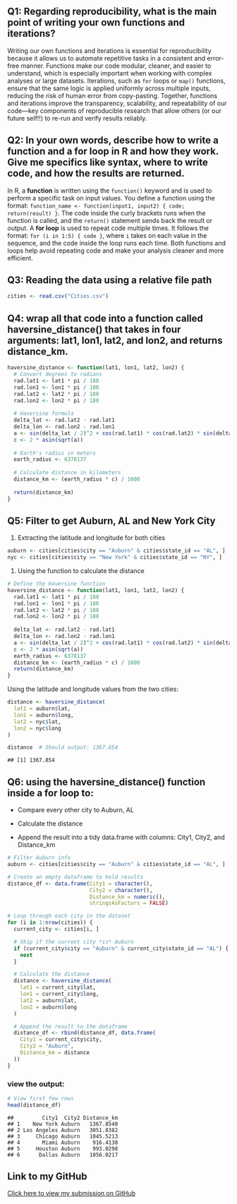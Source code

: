 ## Q1: Regarding reproducibility, what is the main point of writing your own functions and iterations?

Writing our own functions and iterations is essential for
reproducibility because it allows us to automate repetitive tasks in a
consistent and error-free manner. Functions make our code modular,
cleaner, and easier to understand, which is especially important when
working with complex analyses or large datasets. Iterations, such as
`for` loops or `map()` functions, ensure that the same logic is applied
uniformly across multiple inputs, reducing the risk of human error from
copy-pasting. Together, functions and iterations improve the
transparency, scalability, and repeatability of our code—key components
of reproducible research that allow others (or our future self!!) to
re-run and verify results reliably.

## Q2: In your own words, describe how to write a function and a for loop in R and how they work. Give me specifics like syntax, where to write code, and how the results are returned.

In R, a **function** is written using the `function()` keyword and is
used to perform a specific task on input values. You define a function
using the format:
`function_name <- function(input1, input2) { code; return(result) }`.
The code inside the curly brackets runs when the function is called, and
the `return()` statement sends back the result or output. A **for loop**
is used to repeat code multiple times. It follows the format:
`for (i in 1:5) { code }`, where `i` takes on each value in the
sequence, and the code inside the loop runs each time. Both functions
and loops help avoid repeating code and make your analysis cleaner and
more efficient.

## Q3: Reading the data using a relative file path

``` r
cities <- read.csv("Cities.csv")
```

## Q4: wrap all that code into a function called haversine_distance() that takes in four arguments: lat1, lon1, lat2, and lon2, and returns distance_km.

``` r
haversine_distance <- function(lat1, lon1, lat2, lon2) {
  # Convert degrees to radians
  rad.lat1 <- lat1 * pi / 180
  rad.lon1 <- lon1 * pi / 180
  rad.lat2 <- lat2 * pi / 180
  rad.lon2 <- lon2 * pi / 180
  
  # Haversine formula
  delta_lat <- rad.lat2 - rad.lat1
  delta_lon <- rad.lon2 - rad.lon1
  a <- sin(delta_lat / 2)^2 + cos(rad.lat1) * cos(rad.lat2) * sin(delta_lon / 2)^2
  c <- 2 * asin(sqrt(a))
  
  # Earth's radius in meters
  earth_radius <- 6378137
  
  # Calculate distance in kilometers
  distance_km <- (earth_radius * c) / 1000
  
  return(distance_km)
}
```

## Q5: Filter to get Auburn, AL and New York City

1.  Extracting the latitude and longitude for both cities

``` r
auburn <- cities[cities$city == "Auburn" & cities$state_id == "AL", ]
nyc <- cities[cities$city == "New York" & cities$state_id == "NY", ]
```

1.  Using the function to calculate the distance

``` r
# Define the Haversine function
haversine_distance <- function(lat1, lon1, lat2, lon2) {
  rad.lat1 <- lat1 * pi / 180
  rad.lon1 <- lon1 * pi / 180
  rad.lat2 <- lat2 * pi / 180
  rad.lon2 <- lon2 * pi / 180
  
  delta_lat <- rad.lat2 - rad.lat1
  delta_lon <- rad.lon2 - rad.lon1
  a <- sin(delta_lat / 2)^2 + cos(rad.lat1) * cos(rad.lat2) * sin(delta_lon / 2)^2
  c <- 2 * asin(sqrt(a)) 
  earth_radius <- 6378137
  distance_km <- (earth_radius * c) / 1000
  return(distance_km)
}
```

Using the latitude and longitude values from the two cities:

``` r
distance <- haversine_distance(
  lat1 = auburn$lat,
  lon1 = auburn$long,
  lat2 = nyc$lat,
  lon2 = nyc$long
)

distance  # Should output: 1367.854
```

    ## [1] 1367.854

## Q6: using the haversine_distance() function inside a for loop to:

-   Compare every other city to Auburn, AL

-   Calculate the distance

-   Append the result into a tidy data.frame with columns: City1, City2,
    and Distance_km

``` r
# Filter Auburn info
auburn <- cities[cities$city == "Auburn" & cities$state_id == "AL", ]

# Create an empty dataframe to hold results
distance_df <- data.frame(City1 = character(),
                          City2 = character(),
                          Distance_km = numeric(),
                          stringsAsFactors = FALSE)

# Loop through each city in the dataset
for (i in 1:nrow(cities)) {
  current_city <- cities[i, ]

  # Skip if the current city *is* Auburn
  if (current_city$city == "Auburn" & current_city$state_id == "AL") {
    next
  }

  # Calculate the distance
  distance <- haversine_distance(
    lat1 = current_city$lat,
    lon1 = current_city$long,
    lat2 = auburn$lat,
    lon2 = auburn$long
  )

  # Append the result to the dataframe
  distance_df <- rbind(distance_df, data.frame(
    City1 = current_city$city,
    City2 = "Auburn",
    Distance_km = distance
  ))
}
```

### view the output:

``` r
# View first few rows
head(distance_df)
```

    ##         City1  City2 Distance_km
    ## 1    New York Auburn   1367.8540
    ## 2 Los Angeles Auburn   3051.8382
    ## 3     Chicago Auburn   1045.5213
    ## 4       Miami Auburn    916.4138
    ## 5     Houston Auburn    993.0298
    ## 6      Dallas Auburn   1056.0217

## Link to my GitHub

[Click here to view my submission on
GitHub](https://github.com/szk0263/PLPA6820_SK/tree/main/Loops_and_Functions/Coding_Challenge6)
